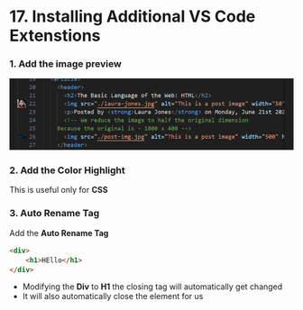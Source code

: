 # 17. Installing Additional VS Code Extenstions

### 1. Add the **image preview**
![Additional VS Code Extension](./images/17_Additional_VS_Code_Extensions.png)

### 2. Add the **Color Highlight**  
This is useful only for **CSS**  

### 3. Auto **Rename Tag**
Add the **Auto Rename Tag**
```HTML
<div>
    <h1>HEllo</h1>
</div>
```
* Modifying the **Div** to **H1** the closing tag will automatically get changed 
* It will also automatically close the element for us





